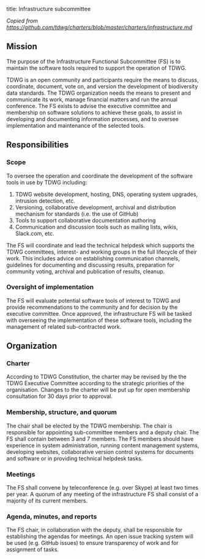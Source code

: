 title: Infrastructure subcommittee

_Copied from <https://github.com/tdwg/charters/blob/master/charters/infrastructure.md>_

## Mission

The purpose of the Infrastructure Functional Subcommittee (FS) is to maintain the software tools required to support the operation of TDWG.

TDWG is an open community and participants require the means to discuss, coordinate, document, vote on, and version the development of biodiversity data standards. The TDWG organization needs the means to present and communicate its work, manage financial matters and run the annual conference. The FS exists to advise the executive committee and membership on software solutions to achieve these goals, to assist in developing and documenting information processes, and to oversee implementation and maintenance of the selected tools.

## Responsibilities

### Scope

To oversee the operation and coordinate the development of the software tools in use by TDWG including:

1. TDWG website development, hosting, DNS, operating system upgrades, intrusion detection, etc. 
1. Versioning, collaborative development, archival and distribution mechanism for standards (i.e. the use of GitHub)
1. Tools to support collaborative documentation authoring
1. Communication and discussion tools such as mailing lists, wikis, Slack.com, etc.

The FS will coordinate and lead the technical helpdesk which supports the TDWG committees, interest- and working groups in the full lifecycle of their work. This includes advice on establishing communication channels, guidelines for documenting and discussing results, preparation for community voting, archival and publication of results, cleanup.

### Oversight of implementation

The FS will evaluate potential software tools of interest to TDWG and provide recommendations to the community and for decision by the executive committee. Once approved, the infrastructure FS will be tasked with overseeing the implementation of these software tools, including the management of related sub-contracted work. 

## Organization

### Charter 

According to TDWG Constitution, the charter may be revised by the the TDWG Executive Committee according to the strategic priorities of the organisation. Changes to the charter will be put up for open membership consultation for 30 days prior to approval.

### Membership, structure, and quorum

The chair shall be elected by the TDWG membership. The chair is responsible for appointing sub-committee members and a deputy chair. The FS shall contain between 3 and 7 members. The FS members should have experience in system administration, running content management systems, developing websites, collaborative version control systems for documents and software or in providing technical helpdesk tasks.

### Meetings

The FS shall convene by teleconference (e.g. over Skype) at least two times per year. A quorum of any meeting of the infrastructure FS shall consist of a majority of its current members. 

### Agenda, minutes, and reports

The FS chair, in collaboration with the deputy, shall be responsible for establishing the agendas for meetings. An open issue tracking system will be used (e.g. GitHub issues) to ensure transparency of work and for assignment of tasks.
